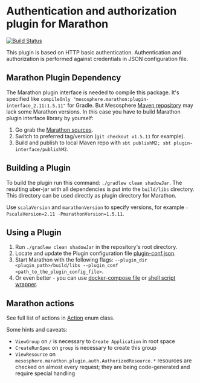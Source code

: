 # Authentication and authorization plugin for Marathon

[![Build Status](https://travis-ci.com/dddpaul/marathon-plugins.svg?branch=master)](https://travis-ci.com/dddpaul/marathon-plugins)

This plugin is based on HTTP basic authentication. Authentication and authorization is performed against credentials in JSON configuration file.

## Marathon Plugin Dependency

The Marathon plugin interface is needed to compile this package.
It's specified like  `compileOnly "mesosphere.marathon:plugin-interface_2.11:1.5.11"` for Gradle.
But Mesosphere [Maven repository](http://downloads.mesosphere.io/maven) may lack some Marathon versions.
In this case you have to build Marathon plugin interface library by yourself:

1. Go grab the [Marathon sources](https://github.com/mesosphere/marathon).
2. Switch to preferred tag/version (`git checkout v1.5.11` for example).
3. Build and publish to local Maven repo with `sbt publishM2; sbt plugin-interface/publishM2`.

## Building a Plugin

To build the plugin run this command: `./gradlew clean shadowJar`.
The resulting uber-jar with all dependencies is put into the `build/libs` directory.
This directory can be used directly as plugin directory for Marathon.

Use `scalaVersion` and `marathonVersion` to specify versions, for example `-PscalaVersion=2.11 -PmarathonVersion=1.5.11`.

## Using a Plugin

1. Run `./gradlew clean shadowJar` in the repository's root directory.
2. Locate and update the Plugin configuration file [plugin-conf.json](src/main/resources/plugin-conf.json).
3. Start Marathon with the following flags: `--plugin_dir <plugin_path>/build/libs --plugin_conf <path_to_the_plugin_config_file>`.
4. Or even better - you can use [docker-compose file](src/test/resources/docker-compose.yml) or [shell script wrapper](docker-compose.sh).

## Marathon actions

See full list of actions in [Action](src/main/java/com/github/dddpaul/marathon/plugin/auth/entities/Action.java) enum class.

Some hints and caveats:

* `ViewGroup` on `/` is necessary to `Create Application` in root space
* `CreateRunSpec` on `group` is necessary to create this group
* `ViewResource` on `mesosphere.marathon.plugin.auth.AuthorizedResource.*` resources are checked on almost every request; they are being code-generated and require special handling